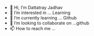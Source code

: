 - 👋 Hi, I’m Dattatray Jadhav
- 👀 I’m interested in ... Learning
- 🌱 I’m currently learning ... Github
- 💞️ I’m looking to collaborate on ...github
- 📫 How to reach me ...

<!---
datta001/datta001 is a ✨ special ✨ repository because its `README.md` (this file) appears on your GitHub profile.
You can click the Preview link to take a look at your changes.
--->
